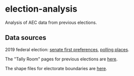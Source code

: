 # election-analysis

Analysis of AEC data from previous elections.

## Data sources

2019 federal election:
[senate first preferences](https://tallyroom.aec.gov.au/SenateDivisionDownloadMenu-24310-TAS-Csv.htm),
[polling places](https://tallyroom.aec.gov.au/HouseDownloadsMenu-24310-Csv.htm).

The "Tally Room" pages for previous elections are [here](https://results.aec.gov.au/).

The shape files for electorate boundaries are [here](https://www.aec.gov.au/Electorates/gis/gis_datadownload.htm).

 
